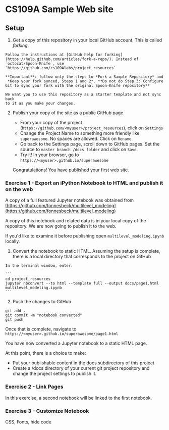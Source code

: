 # CS109A Sample Web site


## Setup

1.   Get a copy of this repository in your local GitHub account. This is called _forking_.

    Follow the instructions at [GitHub help for forking](https://help.github.com/articles/fork-a-repo/). Instead of
    `octocat/Spoon-Knife`, use `https://github.com/cs109Alabs/project_resources`

    **Important**: follow only the steps to *Fork a Sample Repository* and
     *Keep your fork synced, Steps 1 and 2*. **Do not do Step 3: Configure Git to sync your fork with the original Spoon-Knife repository**

    We want you to use this repository as a starter template and not sync back
    to it as you make your changes.

2. Publish your copy of the site as a public GitHub page

    * From your copy of the project (`https://github.com/<myuser>/project_resources`),
    click on  `Settings`
    * Change the Project Name to something more friendly like `superawesome`. No spaces
    are allowed. Click on `Rename`.
    * Go back to the Settings page, scroll down to GitHub pages. Set the source to
    `master branch /docs folder` and click on `Save`.
    * Try it! In your browser, go to `https://<myuser>.github.io/superawesome`

    Congratulations! You have published your first web site.


### Exercise 1 - Export an iPython Notebook to HTML and publish it on the web

A copy of a full featured Jupyter notebook was obtained from  [https://github.com/fonnesbeck/multilevel_modeling](https://github.com/fonnesbeck/multilevel_modeling)

A copy of this notebook and related data is in your local copy of the repository.
We are now going to publish it to the web.

If you'd like to examine it before publishing open `multilevel_modeling.ipynb` locally.

1.   Convert the notebook to static HTML. Assuming the setup is complete, there
is a local directory that corresponds to the project on GitHub

    In the terminal window, enter:

    ```
    cd project_resources
    jupyter nbconvert --to html --template full --output docs/page1.html multilevel_modeling.ipynb
    ```

2.   Push the changes to GitHub

  ```
  git add .
  git commit -m "notebook converted"
  git push
  ```

Once that is complete, navigate to `https://<myuser>.github.io/superawesome/page1.html`

You have now converted a Jupyter notebook to a static HTML page.

At this point, there is a choice to make:

* Put your publishable content in the docs subdirectory of this project
* Create a /docs directory of your current git project repository and change the
project settings to publish it.

### Exercise 2 - Link Pages

In this exercise, a second notebook will be linked to the first notebook.

### Exercise 3 - Customize Notebook

CSS, Fonts, hide code
